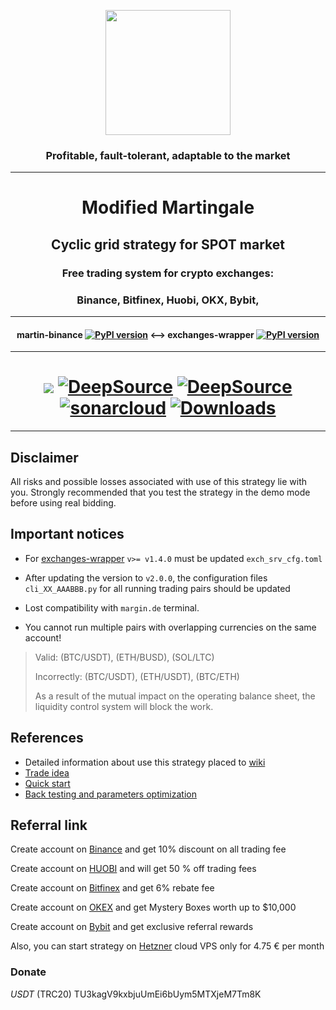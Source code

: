 <p align="center"><img src="https://github.com/DogsTailFarmer/martin-binance/raw/public/doc/Modified%20martingale.svg" width="200"></p>
<h3 align="center">Profitable, fault-tolerant, adaptable to the market</h3>

***
<h1 align="center">Modified Martingale</h1>

<h2 align="center">Cyclic grid strategy for SPOT market</h2>

<h3 align="center">Free trading system for crypto exchanges:</h3>
<h3 align="center">Binance, Bitfinex, Huobi, OKX, Bybit,</h3>

***
<h4 align="center">martin-binance <a href="https://pypi.org/project/martin-binance/"><img src="https://img.shields.io/pypi/v/martin-binance" alt="PyPI version"></a> <--> exchanges-wrapper <a href="https://pypi.org/project/exchanges-wrapper/"><img src="https://img.shields.io/pypi/v/exchanges-wrapper" alt="PyPI version"></a></h4>

***
<h1 align="center"><a href="https://codeclimate.com/github/DogsTailFarmer/martin-binance/maintainability"><img src="https://api.codeclimate.com/v1/badges/bfa43f47d1c9a385fd8a/maintainability"/></a>
<a href="https://deepsource.io/gh/DogsTailFarmer/martin-binance/?ref=repository-badge}" target="_blank"><img alt="DeepSource" title="DeepSource" src="https://deepsource.io/gh/DogsTailFarmer/martin-binance.svg/?label=resolved+issues&token=ONJLSJHeeBvXyuaAjG1OWUhG"/></a>
<a href="https://deepsource.io/gh/DogsTailFarmer/martin-binance/?ref=repository-badge}" target="_blank"><img alt="DeepSource" title="DeepSource" src="https://deepsource.io/gh/DogsTailFarmer/martin-binance.svg/?label=active+issues&token=ONJLSJHeeBvXyuaAjG1OWUhG"/></a>
<a href="https://sonarcloud.io/summary/new_code?id=DogsTailFarmer_martin-binance" target="_blank"><img alt="sonarcloud" title="sonarcloud" src="https://sonarcloud.io/api/project_badges/measure?project=DogsTailFarmer_martin-binance&metric=alert_status"/></a>
<a href="https://pepy.tech/project/martin-binance" target="_blank"><img alt="Downloads" title="Downloads" src="https://static.pepy.tech/badge/martin-binance/month"/></a>
</h1>

***
## Disclaimer
All risks and possible losses associated with use of this strategy lie with you.
Strongly recommended that you test the strategy in the demo mode before using real bidding.

## Important notices
* For [exchanges-wrapper](https://github.com/DogsTailFarmer/exchanges-wrapper) `v>= v1.4.0` must be updated `exch_srv_cfg.toml`
* After updating the version to `v2.0.0`, the configuration files `cli_XX_AAABBB.py` for all running trading pairs
should be updated
* Lost compatibility with `margin.de` terminal.

* You cannot run multiple pairs with overlapping currencies on the same account!

>Valid: (BTC/USDT), (ETH/BUSD), (SOL/LTC)
> 
>Incorrectly: (BTC/USDT), (ETH/USDT), (BTC/ETH)
> 
>As a result of the mutual impact on the operating balance sheet, the liquidity control system will block the work.

## References
* Detailed information about use this strategy placed to [wiki](https://github.com/DogsTailFarmer/martin-binance/wiki)
* [Trade idea](https://github.com/DogsTailFarmer/martin-binance/wiki/Trade-idea)
* [Quick start](https://github.com/DogsTailFarmer/martin-binance/wiki/Quick-start)
* [Back testing and parameters optimization](https://github.com/DogsTailFarmer/martin-binance/wiki/Back-testing-and-parameters-optimization)

## Referral link
<p id="referral-link"></p>

Create account on [Binance](https://accounts.binance.com/en/register?ref=QCS4OGWR) and get 10% discount on all trading fee

Create account on [HUOBI](https://www.huobi.com/en-us/topic/double-reward/?invite_code=9uaw3223) and will get 50 % off trading fees

Create account on [Bitfinex](https://www.bitfinex.com/sign-up?refcode=v_4az2nCP) and get 6% rebate fee

Create account on [OKEX](https://www.okex.com/join/2607649) and get Mystery Boxes worth up to $10,000

Create account on [Bybit](https://www.bybit.com/invite?ref=9KEW1K) and get exclusive referral rewards

Also, you can start strategy on [Hetzner](https://hetzner.cloud/?ref=uFdrF8nsdGMc) cloud VPS only for 4.75 € per month

### Donate
*USDT* (TRC20) TU3kagV9kxbjuUmEi6bUym5MTXjeM7Tm8K
